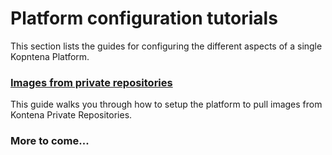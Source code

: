 # Platform configuration tutorials

This section lists the guides for configuring the different aspects of a single Kopntena Platform.

### [Images from private repositories](configure-platform/images-from-private-repo.md)

This guide walks you through how to setup the platform to pull images from Kontena Private Repositories.

### More to come...